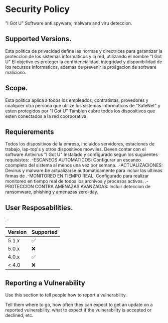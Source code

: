 # Security Policy
"I Got U" Software anti spyware, malware and viru deteccion.

## Supported Versions.
Esta politica de privacidad define las normas y directrices para garantizar la proteccion
de los sistemas informaticos y la red, utilizando el nombre "I Got U"
El objetivo es proteger la confidencialidad, integridad y disponibilidad de los recursos informaticos, ademas
de prevenir la proágacion de software malicioso.

## Scope.
Esta politica aplica a todos los empleados, contratistas, provedores y cualquier otra persona que utilize los sistemas
informaticos de "SafeNet" y esten protegidos por "I Got U" Tambien cubre todos los dispositivos que esten conectados a la red coorporativa.
## Requierements
Todos los dispositivos de la emresa, incluidos servidores, estaciones de trabajo, lap-top's y otros dispositivos movviles.
Deven contar con el software Antivirus "I Got U" Instalado y configurado segun los suguientes requisistos:
.-ESCANEOS AUTOMATICOS: Configurar un escaneo coompleto del sistema al menos una vez por semana.
.-ACTUALIZACIONES: Devirus y malware.be actualizarse auttomaticamente para incluir las ultimas firmas de 
.-MONITOREO EN TIEMPO REAL: Configurado para realizar monitoreo en tiempo real de todos los archivos y procesos activos.
.-PROTECCION CONTRA AMENAZAS AVANZADAS: Incluir deteccion de ransomware, phishing y amenazas zero-day.

## User Resposabilities.
.- 


| Version | Supported          |
| ------- | ------------------ |
| 5.1.x   | :white_check_mark: |
| 5.0.x   | :x:                |
| 4.0.x   | :white_check_mark: |
| < 4.0   | :x:                |

## Reporting a Vulnerability

Use this section to tell people how to report a vulnerability.

Tell them where to go, how often they can expect to get an update on a
reported vulnerability, what to expect if the vulnerability is accepted or
declined, etc.
